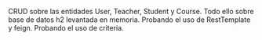 CRUD sobre las entidades User, Teacher, Student y Course. Todo ello sobre base de datos h2 levantada en memoria.
Probando el uso de RestTemplate y feign.
Probando el uso de criteria.
